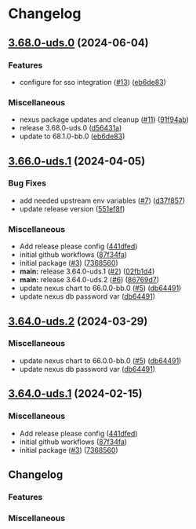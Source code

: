 # Changelog

## [3.68.0-uds.0](https://github.com/defenseunicorns/uds-package-nexus/compare/v3.66.0-uds.1...v3.68.0-uds.0) (2024-06-04)


### Features

* configure for sso integration ([#13](https://github.com/defenseunicorns/uds-package-nexus/issues/13)) ([eb6de83](https://github.com/defenseunicorns/uds-package-nexus/commit/eb6de83b02cd3916b651e55c28bd9f18284b320a))


### Miscellaneous

* nexus package updates and cleanup ([#11](https://github.com/defenseunicorns/uds-package-nexus/issues/11)) ([91f94ab](https://github.com/defenseunicorns/uds-package-nexus/commit/91f94ab8e11dfb762956c7b9bbd07057de508a82))
* release 3.68.0-uds.0 ([d56431a](https://github.com/defenseunicorns/uds-package-nexus/commit/d56431a9b1fa7a9abfd0d69d2ab1f3ffda96be42))
* update to 68.1.0-bb.0 ([eb6de83](https://github.com/defenseunicorns/uds-package-nexus/commit/eb6de83b02cd3916b651e55c28bd9f18284b320a))

## [3.66.0-uds.1](https://github.com/defenseunicorns/uds-package-nexus/compare/v3.66.0-uds.0...v3.66.0-uds.1) (2024-04-05)


### Bug Fixes

* add needed upstream env variables ([#7](https://github.com/defenseunicorns/uds-package-nexus/issues/7)) ([d37f857](https://github.com/defenseunicorns/uds-package-nexus/commit/d37f85770cea11b14ca8c81836144132b55a511a))
* update release version ([551ef8f](https://github.com/defenseunicorns/uds-package-nexus/commit/551ef8f4b28b85385a33cedfce8c90e02cd82f45))


### Miscellaneous

* Add release please config ([441dfed](https://github.com/defenseunicorns/uds-package-nexus/commit/441dfed52f2abac4be37c2afd33fb512bde1e62e))
* initial github workflows ([87f34fa](https://github.com/defenseunicorns/uds-package-nexus/commit/87f34fa25298d5c1e66058c22acb18b24a4b97f8))
* initial package ([#3](https://github.com/defenseunicorns/uds-package-nexus/issues/3)) ([7368560](https://github.com/defenseunicorns/uds-package-nexus/commit/7368560d8fa7c1bdc05cba931a5cbc3f2bb4d220))
* **main:** release 3.64.0-uds.1 ([#2](https://github.com/defenseunicorns/uds-package-nexus/issues/2)) ([02fb1d4](https://github.com/defenseunicorns/uds-package-nexus/commit/02fb1d461ad4c4b7794f0793b434a444b1af1871))
* **main:** release 3.64.0-uds.2 ([#6](https://github.com/defenseunicorns/uds-package-nexus/issues/6)) ([86769d7](https://github.com/defenseunicorns/uds-package-nexus/commit/86769d7597796340a426d038415b3111f3f8046e))
* update nexus chart to 66.0.0-bb.0 ([#5](https://github.com/defenseunicorns/uds-package-nexus/issues/5)) ([db64491](https://github.com/defenseunicorns/uds-package-nexus/commit/db64491c346c354474508f865aa4b32839a283a7))
* update nexus db password var ([db64491](https://github.com/defenseunicorns/uds-package-nexus/commit/db64491c346c354474508f865aa4b32839a283a7))

## [3.64.0-uds.2](https://github.com/defenseunicorns/uds-package-nexus/compare/v3.64.0-uds.1...v3.64.0-uds.2) (2024-03-29)


### Miscellaneous

* update nexus chart to 66.0.0-bb.0 ([#5](https://github.com/defenseunicorns/uds-package-nexus/issues/5)) ([db64491](https://github.com/defenseunicorns/uds-package-nexus/commit/db64491c346c354474508f865aa4b32839a283a7))
* update nexus db password var ([db64491](https://github.com/defenseunicorns/uds-package-nexus/commit/db64491c346c354474508f865aa4b32839a283a7))

## [3.64.0-uds.1](https://github.com/defenseunicorns/uds-package-nexus/compare/v3.64.0-uds.0...v3.64.0-uds.1) (2024-02-15)


### Miscellaneous

* Add release please config ([441dfed](https://github.com/defenseunicorns/uds-package-nexus/commit/441dfed52f2abac4be37c2afd33fb512bde1e62e))
* initial github workflows ([87f34fa](https://github.com/defenseunicorns/uds-package-nexus/commit/87f34fa25298d5c1e66058c22acb18b24a4b97f8))
* initial package ([#3](https://github.com/defenseunicorns/uds-package-nexus/issues/3)) ([7368560](https://github.com/defenseunicorns/uds-package-nexus/commit/7368560d8fa7c1bdc05cba931a5cbc3f2bb4d220))

## Changelog



### Features

### Miscellaneous

